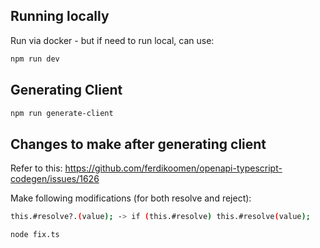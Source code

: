 ## Running locally

Run via docker - but if need to run local, can use:

```bash
npm run dev
```

## Generating Client
```bash
npm run generate-client
```

## Changes to make after generating client
Refer to this: https://github.com/ferdikoomen/openapi-typescript-codegen/issues/1626

Make following modifications (for both resolve and reject):

```bash
this.#resolve?.(value); -> if (this.#resolve) this.#resolve(value);
```

```bash
node fix.ts 
```
